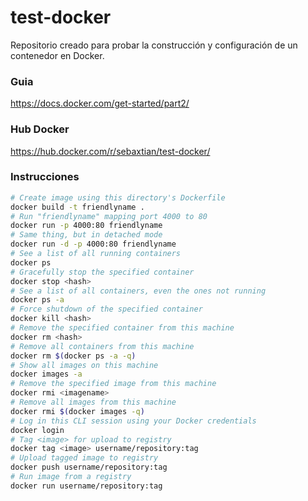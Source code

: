 # test-docker
Repositorio creado para probar la construcción y configuración de un contenedor en Docker.


### Guia
https://docs.docker.com/get-started/part2/


### Hub Docker
https://hub.docker.com/r/sebaxtian/test-docker/


### Instrucciones
```sh
# Create image using this directory's Dockerfile
docker build -t friendlyname .
# Run "friendlyname" mapping port 4000 to 80
docker run -p 4000:80 friendlyname
# Same thing, but in detached mode
docker run -d -p 4000:80 friendlyname
# See a list of all running containers
docker ps
# Gracefully stop the specified container
docker stop <hash>
# See a list of all containers, even the ones not running
docker ps -a
# Force shutdown of the specified container
docker kill <hash>
# Remove the specified container from this machine
docker rm <hash>
# Remove all containers from this machine
docker rm $(docker ps -a -q)
# Show all images on this machine
docker images -a
# Remove the specified image from this machine
docker rmi <imagename>
# Remove all images from this machine
docker rmi $(docker images -q)
# Log in this CLI session using your Docker credentials
docker login
# Tag <image> for upload to registry
docker tag <image> username/repository:tag
# Upload tagged image to registry
docker push username/repository:tag
# Run image from a registry
docker run username/repository:tag
```
